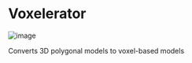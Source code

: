 # Voxelerator

![image](https://github.com/prathikkaranth/voxelerator/assets/53780002/6fcecf77-88d3-4bfb-8f68-d67cbc73c205)

Converts 3D polygonal models to voxel-based models
